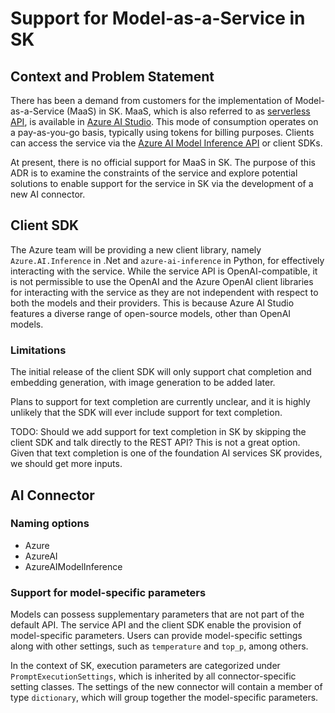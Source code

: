 ﻿---
# These are optional elements. Feel free to remove any of them.
status: { proposed }
contact: { rogerbarreto, taochen }
date: { 2024-06-12 }
deciders: {}
consulted: {}
informed: {}
---

# Support for Model-as-a-Service in SK

## Context and Problem Statement

There has been a demand from customers for the implementation of Model-as-a-Service (MaaS) in SK. MaaS, which is also referred to as [serverless API](https://learn.microsoft.com/en-us/azure/ai-studio/how-to/model-catalog-overview#model-deployment-managed-compute-and-serverless-api-pay-as-you-go), is available in [Azure AI Studio](https://learn.microsoft.com/en-us/azure/ai-studio/what-is-ai-studio). This mode of consumption operates on a pay-as-you-go basis, typically using tokens for billing purposes. Clients can access the service via the [Azure AI Model Inference API](https://learn.microsoft.com/en-us/azure/ai-studio/reference/reference-model-inference-api?tabs=azure-studio) or client SDKs.

At present, there is no official support for MaaS in SK. The purpose of this ADR is to examine the constraints of the service and explore potential solutions to enable support for the service in SK via the development of a new AI connector.

## Client SDK

The Azure team will be providing a new client library, namely `Azure.AI.Inference` in .Net and `azure-ai-inference` in Python, for effectively interacting with the service. While the service API is OpenAI-compatible, it is not permissible to use the OpenAI and the Azure OpenAI client libraries for interacting with the service as they are not independent with respect to both the models and their providers. This is because Azure AI Studio features a diverse range of open-source models, other than OpenAI models.

### Limitations

The initial release of the client SDK will only support chat completion and embedding generation, with image generation to be added later.

Plans to support for text completion are currently unclear, and it is highly unlikely that the SDK will ever include support for text completion.

TODO: Should we add support for text completion in SK by skipping the client SDK and talk directly to the REST API? This is not a great option. Given that text completion is one of the foundation AI services SK provides, we should get more inputs.

## AI Connector

### Naming options

- Azure
- AzureAI
- AzureAIModelInference

### Support for model-specific parameters

Models can possess supplementary parameters that are not part of the default API. The service API and the client SDK enable the provision of model-specific parameters. Users can provide model-specific settings along with other settings, such as `temperature` and `top_p`, among others.

In the context of SK, execution parameters are categorized under `PromptExecutionSettings`, which is inherited by all connector-specific setting classes. The settings of the new connector will contain a member of type `dictionary`, which will group together the model-specific parameters.
